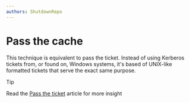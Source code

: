 ```yaml
---
authors: ShutdownRepo
---
```


# Pass the cache

This technique is equivalent to pass the ticket. Instead of using Kerberos tickets from, or found on, Windows systems, it's based of UNIX-like formatted tickets that serve the exact same purpose.


> [!TIP]
> Read the [Pass the ticket](ptt.md) article for more insight


